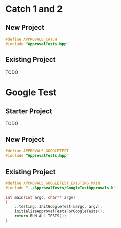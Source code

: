 # Catch 1 and 2

## New Project

<!-- snippet: catch_2_main -->
```cpp
#define APPROVALS_CATCH
#include "ApprovalTests.hpp"
```
<!-- endsnippet -->

## Existing Project

TODO

# Google Test

## Starter Project

TODO

## New Project

<!-- snippet: googletest_main -->
```cpp
#define APPROVALS_GOOGLETEST
#include "ApprovalTests.hpp"
```
<!-- endsnippet -->

## Existing Project

``` cpp
#define APPROVALS_GOOGLETEST_EXISTING_MAIN
#include "../ApprovalTests/GoogleTestApprovals.h"

int main(int argc, char** argv)
{
    ::testing::InitGoogleTest(&argc, argv);
    initializeApprovalTestsForGoogleTests();
    return RUN_ALL_TESTS();
}
```
